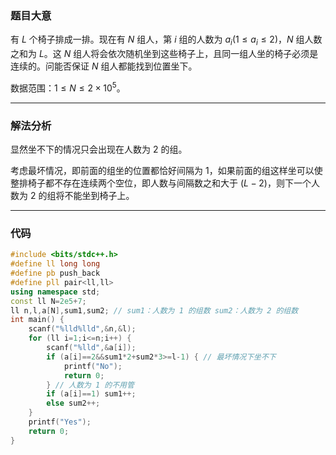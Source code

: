 ### 题目大意

有 $L$ 个椅子排成一排。现在有 $N$ 组人，第 $i$ 组的人数为 $a_i(1\le a_i \le 2)$，$N$ 组人数之和为 $L$。这 $N$ 组人将会依次随机坐到这些椅子上，且同一组人坐的椅子必须是连续的。问能否保证 $N$ 组人都能找到位置坐下。

数据范围：$1 \le N \le 2\times 10^5$。

------------

### 解法分析

显然坐不下的情况只会出现在人数为 $2$ 的组。

考虑最坏情况，即前面的组坐的位置都恰好间隔为 $1$，如果前面的组这样坐可以使整排椅子都不存在连续两个空位，即人数与间隔数之和大于 $(L-2)$，则下一个人数为 $2$ 的组将不能坐到椅子上。

------------

### 代码

```cpp
#include <bits/stdc++.h>
#define ll long long
#define pb push_back
#define pll pair<ll,ll>
using namespace std;
const ll N=2e5+7;
ll n,l,a[N],sum1,sum2; // sum1：人数为 1 的组数 sum2：人数为 2 的组数
int main() {
	scanf("%lld%lld",&n,&l);
	for (ll i=1;i<=n;i++) {
		scanf("%lld",&a[i]);
		if (a[i]==2&&sum1*2+sum2*3>=l-1) { // 最坏情况下坐不下
			printf("No");
			return 0;
		} // 人数为 1 的不用管
		if (a[i]==1) sum1++;
		else sum2++;
	}
	printf("Yes");
	return 0;
}
```